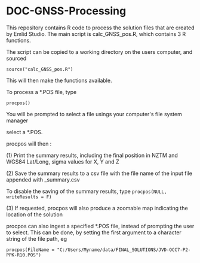 # DOC-GNSS-Processing

This repository contains R code to process the solution files that are created by Emlid Studio.
The main script is calc_GNSS_pos.R, which contains 3 R functions.

The script can be copied to a working directory on the users computer, and sourced
```
source("calc_GNSS_pos.R")
```
This will then make the functions available.

To process a *.POS file, type

```procpos()```

You will be prompted to select a file usings your computer's file system manager

select a *.POS.

procpos will then :

(1) Print the summary results, including the final position in NZTM and WGS84 Lat/Long, sigma values for X, Y and Z

(2) Save the summary results to a csv file with the file name of the input file appended with _summary.csv

  To disable the saving of the summary results, type 
  ```procpos(NULL, writeResults = F) ```
  
(3) If requested, procpos will also produce a zoomable map indicating the location of the solution

procpos can also ingest a specified *.POS file, instead of prompting the user to select.
This can be done, by setting the first argument to a character string of the file path,
eg 
```
procpos(FileName = "C:/Users/Myname/data/FINAL_SOLUTIONS/JVD-OCC7-P2-PPK-R10.POS")
```
